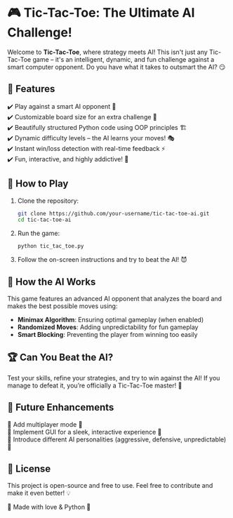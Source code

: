 # 🎮 Tic-Tac-Toe: The Ultimate AI Challenge!

Welcome to **Tic-Tac-Toe**, where strategy meets AI! This isn't just any Tic-Tac-Toe game – it's an intelligent, dynamic, and fun challenge against a smart computer opponent. Do you have what it takes to outsmart the AI? 😏

## 🚀 Features
✔️ Play against a smart AI opponent 🤖  
✔️ Customizable board size for an extra challenge 🔢  
✔️ Beautifully structured Python code using OOP principles 🏗️  
✔️ Dynamic difficulty levels – the AI learns your moves! 🎭  
✔️ Instant win/loss detection with real-time feedback ⚡  
✔️ Fun, interactive, and highly addictive! 🎉  

## 🎯 How to Play
1. Clone the repository:
   ```sh
   git clone https://github.com/your-username/tic-tac-toe-ai.git
   cd tic-tac-toe-ai
   ```
2. Run the game:
   ```sh
   python tic_tac_toe.py
   ```
3. Follow the on-screen instructions and try to beat the AI! 😈

## 🧠 How the AI Works
This game features an advanced AI opponent that analyzes the board and makes the best possible moves using:
- **Minimax Algorithm**: Ensuring optimal gameplay (when enabled)
- **Randomized Moves**: Adding unpredictability for fun gameplay
- **Smart Blocking**: Preventing the player from winning too easily

## 🏆 Can You Beat the AI?
Test your skills, refine your strategies, and try to win against the AI! If you manage to defeat it, you’re officially a Tic-Tac-Toe master! 🥇

## 📌 Future Enhancements
🔹 Add multiplayer mode 👥  
🔹 Implement GUI for a sleek, interactive experience 🎨  
🔹 Introduce different AI personalities (aggressive, defensive, unpredictable) 🤖

## 📜 License
This project is open-source and free to use. Feel free to contribute and make it even better! 💡

💙 Made with love & Python 🐍

